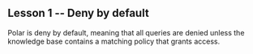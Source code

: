 <script lang='ts'>
	interface Test {
		desc: string;
		query: [string, string, string];
		expected: boolean;
		result?: boolean;
	};
	export const objectives: Test[] = [
		{
			desc: 'Leave your policy file empty and press the submit button to observe deny by default behaviour.',
			query: ['_','_','_'],
			expected: false,
		}
	];
</script>

## Lesson 1 -- Deny by default

Polar is deny by default, meaning that all queries are denied unless the knowledge base contains a matching policy that grants access.
